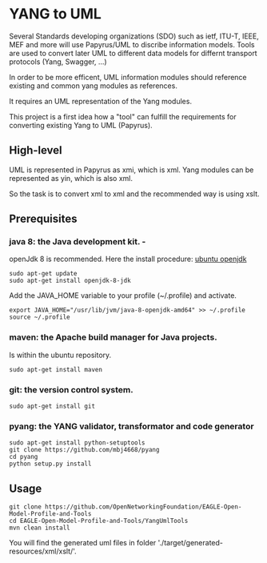 # YANG to UML

Several Standards developing organizations (SDO) such as  ietf, ITU-T, IEEE, MEF and more will use Papyrus/UML to discribe information models. Tools are used to convert later UML to different data models for differnt transport protocols (Yang, Swagger, ...)

In order to be more efficent, UML information modules should reference existing and common yang modules as references.

It requires an UML representation of the Yang modules.

This project is a first idea how a "tool" can fulfill the requirements for converting existing Yang to UML (Papyrus). 

## High-level

UML is represented in Papyrus as xmi, which is xml.
Yang modules can be represented as yin, which is also xml.

So the task is to convert xml to xml and the recommended way is using xslt.

## Prerequisites

### **java 8**: the Java development kit.  - 

openJdk 8 is recommended. Here the install procedure: [ubuntu openjdk](https://wiki.ubuntuusers.de/Java/Installation/OpenJDK/)

```
sudo apt-get update
sudo apt-get install openjdk-8-jdk 
```

Add the JAVA_HOME variable to your profile (~/.profile) and activate.

```
export JAVA_HOME="/usr/lib/jvm/java-8-openjdk-amd64" >> ~/.profile
source ~/.profile
```
      
### **maven**: the Apache build manager for Java projects.
       
Is within the ubuntu repository.

```
sudo apt-get install maven
```
 
### **git**: the version control system.

```
sudo apt-get install git
```

### **pyang**: the YANG validator, transformator and code generator

```
sudo apt-get install python-setuptools
git clone https://github.com/mbj4668/pyang
cd pyang
python setup.py install
```

## Usage

```
git clone https://github.com/OpenNetworkingFoundation/EAGLE-Open-Model-Profile-and-Tools
cd EAGLE-Open-Model-Profile-and-Tools/YangUmlTools
mvn clean install
```

You will find the generated uml files in folder './target/generated-resources/xml/xslt/'.


